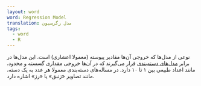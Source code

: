 ```yaml
---
layout: word
word: Regression Model
translation: مدل رگرسیون
tags:
  - word
  - R
---
```

نوعی از مدل‌ها که خروجی آن‌ها مقادیر پیوسته (معمولا اعشاری) است. این مدل‌ها در برابر [مدل‌های دسته‌بندی](/C/classification_model) قرار می‌گیرند که در آن‌ها خروجی مقداری گسسته و محدود، مانند اعداد طبیعی بین ۱ تا ۱۰ دارد. در مساله‌های دسته‌بندی معمولا هر عدد به یک دسته، مانند تصاویر «زنبق» یا «رز» اشاره دارد.